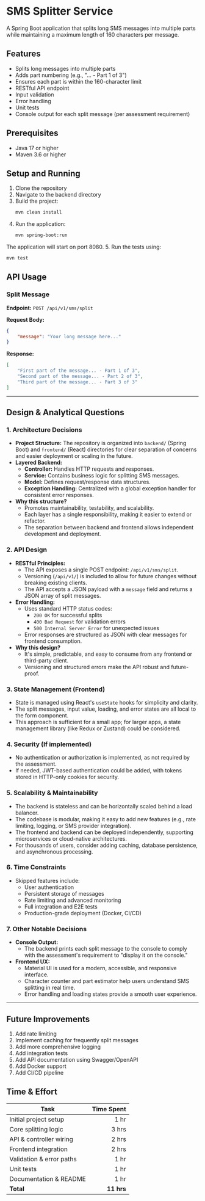 # SMS Splitter Service

A Spring Boot application that splits long SMS messages into multiple parts while maintaining a maximum length of 160 characters per message.

## Features

- Splits long messages into multiple parts
- Adds part numbering (e.g., "... - Part 1 of 3")
- Ensures each part is within the 160-character limit
- RESTful API endpoint
- Input validation
- Error handling
- Unit tests
- Console output for each split message (per assessment requirement)

## Prerequisites

- Java 17 or higher
- Maven 3.6 or higher

## Setup and Running

1. Clone the repository
2. Navigate to the backend directory
3. Build the project:
   ```bash
   mvn clean install
   ```
4. Run the application:
   ```bash
   mvn spring-boot:run
   ```

The application will start on port 8080.
5. Run the tests using:
```bash
mvn test
``` 

## API Usage

### Split Message

**Endpoint:** `POST /api/v1/sms/split`

**Request Body:**
```json
{
    "message": "Your long message here..."
}
```

**Response:**
```json
[
    "First part of the message... - Part 1 of 3",
    "Second part of the message... - Part 2 of 3",
    "Third part of the message... - Part 3 of 3"
]
```

---

## Design & Analytical Questions

### 1. Architecture Decisions
- **Project Structure:** The repository is organized into `backend/` (Spring Boot) and `frontend/` (React) directories for clear separation of concerns and easier deployment or scaling in the future.
- **Layered Backend:**
  - **Controller:** Handles HTTP requests and responses.
  - **Service:** Contains business logic for splitting SMS messages.
  - **Model:** Defines request/response data structures.
  - **Exception Handling:** Centralized with a global exception handler for consistent error responses.
- **Why this structure?**
  - Promotes maintainability, testability, and scalability.
  - Each layer has a single responsibility, making it easier to extend or refactor.
  - The separation between backend and frontend allows independent development and deployment.

### 2. API Design
- **RESTful Principles:**
  - The API exposes a single POST endpoint: `/api/v1/sms/split`.
  - Versioning (`/api/v1/`) is included to allow for future changes without breaking existing clients.
  - The API accepts a JSON payload with a `message` field and returns a JSON array of split messages.
- **Error Handling:**
  - Uses standard HTTP status codes:
    - `200 OK` for successful splits
    - `400 Bad Request` for validation errors
    - `500 Internal Server Error` for unexpected issues
  - Error responses are structured as JSON with clear messages for frontend consumption.
- **Why this design?**
  - It's simple, predictable, and easy to consume from any frontend or third-party client.
  - Versioning and structured errors make the API robust and future-proof.

### 3. State Management (Frontend)
- State is managed using React's `useState` hooks for simplicity and clarity.
- The split messages, input value, loading, and error states are all local to the form component.
- This approach is sufficient for a small app; for larger apps, a state management library (like Redux or Zustand) could be considered.

### 4. Security (If implemented)
- No authentication or authorization is implemented, as not required by the assessment.
- If needed, JWT-based authentication could be added, with tokens stored in HTTP-only cookies for security.

### 5. Scalability & Maintainability
- The backend is stateless and can be horizontally scaled behind a load balancer.
- The codebase is modular, making it easy to add new features (e.g., rate limiting, logging, or SMS provider integration).
- The frontend and backend can be deployed independently, supporting microservices or cloud-native architectures.
- For thousands of users, consider adding caching, database persistence, and asynchronous processing.

### 6. Time Constraints
- Skipped features include:
  - User authentication
  - Persistent storage of messages
  - Rate limiting and advanced monitoring
  - Full integration and E2E tests
  - Production-grade deployment (Docker, CI/CD)


### 7. Other Notable Decisions
- **Console Output:**
  - The backend prints each split message to the console to comply with the assessment's requirement to "display it on the console."
- **Frontend UX:**
  - Material UI is used for a modern, accessible, and responsive interface.
  - Character counter and part estimator help users understand SMS splitting in real time.
  - Error handling and loading states provide a smooth user experience.

---

## Future Improvements

1. Add rate limiting
2. Implement caching for frequently split messages
3. Add more comprehensive logging
4. Add integration tests
5. Add API documentation using Swagger/OpenAPI
6. Add Docker support
7. Add CI/CD pipeline

## Time & Effort

| Task                      | Time Spent |
|---------------------------|-----------:|
| Initial project setup     | 1 hr       |
| Core splitting logic      | 3 hrs      |
| API & controller wiring   | 2 hrs      |
| Frontend integration      | 2 hrs      |
| Validation & error paths  | 1 hr       |
| Unit tests                | 1 hr       |
| Documentation & README    | 1 hr       |
| **Total**                 | **11 hrs** |





